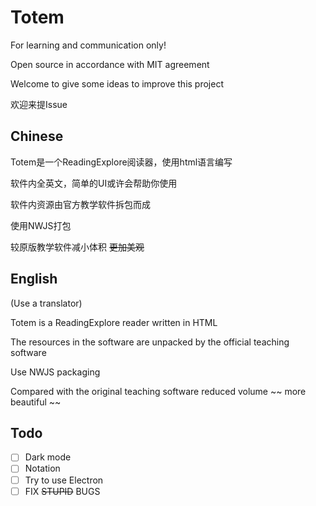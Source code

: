 # Totem

For learning and communication only!

Open source in accordance with MIT agreement

Welcome to give some ideas to improve this project

欢迎来提Issue
## Chinese 

Totem是一个ReadingExplore阅读器，使用html语言编写

软件内全英文，简单的UI或许会帮助你使用

软件内资源由官方教学软件拆包而成

使用NWJS打包

较原版教学软件减小体积 ~~更加美观~~

## English

(Use a translator)

Totem is a ReadingExplore reader written in HTML

The resources in the software are unpacked by the official teaching software

Use NWJS packaging

Compared with the original teaching software reduced volume ~~ more beautiful ~~

## Todo

- [ ] Dark mode
- [ ] Notation
- [ ] Try to use Electron
- [ ] FIX ~~STUPID~~ BUGS
